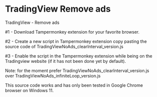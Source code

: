 # TradingView Remove ads
TradingView - Remove ads

#1 - Download Tampermonkey extension for your favorite browser.

#2 - Create a new script in Tampermonkey extension copy pasting the source code of TradingViewNoAds_clearInterval_version.js

#3 - Enable the script in the Tampermonkey extension while being on the Tradingview website (if it has not been done yet by default).

Note: for the moment prefer TradingViewNoAds_clearInterval_version.js over TradingViewNoAds_infiniteLoop_version.js

This source code works and has only been tested in Google Chrome browser on Windows 11.
